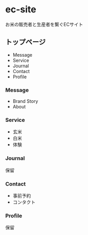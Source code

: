 # ec-site
お米の販売者と生産者を繋ぐECサイト

## トップページ
- Message
- Service
- Journal
- Contact
- Profile

### Message
- Brand Story
- About

### Service
- 玄米
- 白米
- 体験

### Journal
保留

### Contact
- 事前予約
- コンタクト

### Profile
保留
